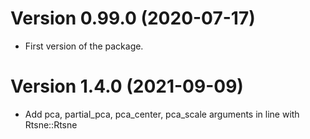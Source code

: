 Version 0.99.0 (2020-07-17)
===========================

- First version of the package.


Version 1.4.0 (2021-09-09)
==========================

- Add pca, partial_pca, pca_center, pca_scale arguments in line with Rtsne::Rtsne

